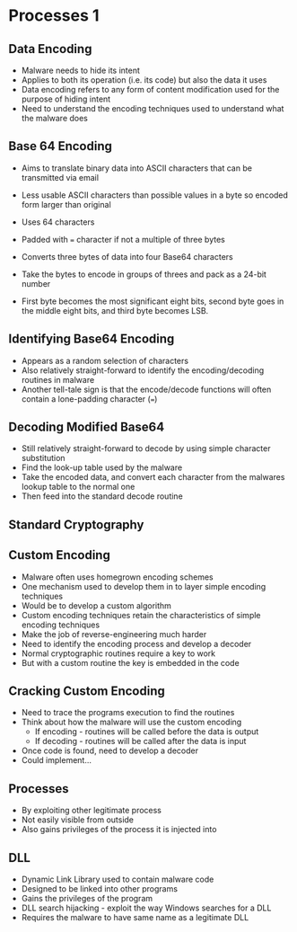 # Processes 1
## Data Encoding
- Malware needs to hide its intent
- Applies to both its operation (i.e. its code) but also the data it uses
- Data encoding refers to any form of content modification used for the purpose of hiding intent
- Need to understand the encoding techniques used to understand what the malware does

## Base 64 Encoding
- Aims to translate binary data into ASCII characters that can be transmitted via email
- Less usable ASCII characters than possible values in a byte so encoded form larger than original
- Uses 64 characters
- Padded with `=` character if not a multiple of three bytes

- Converts three bytes of data into four Base64 characters
- Take the bytes to encode in groups of threes and pack as a 24-bit number
- First byte becomes the most significant eight bits, second byte goes in the middle eight bits, and third byte becomes LSB.

## Identifying Base64 Encoding
- Appears as a random selection of characters
- Also relatively straight-forward to identify the encoding/decoding routines in malware
- Another tell-tale sign is that the encode/decode functions will often contain a lone-padding character (`=`)

## Decoding Modified Base64
- Still relatively straight-forward to decode by using simple character substitution
- Find the look-up table used by the malware
- Take the encoded data, and convert each character from the malwares lookup table to the normal one
- Then feed into the standard decode routine

## Standard Cryptography 

## Custom Encoding
- Malware often uses homegrown encoding schemes
- One mechanism used to develop them in to layer simple encoding techniques
- Would be to develop a custom algorithm
- Custom encoding techniques retain the characteristics of simple encoding techniques
- Make the job of reverse-engineering much harder
- Need to identify the encoding process and develop a decoder
- Normal cryptographic routines require a key to work
- But with a custom routine the key is embedded in the code

## Cracking Custom Encoding
- Need to trace the programs execution to find the routines
- Think about how the malware will use the custom encoding
	- If encoding - routines will be called before the data is output
	- If decoding - routines will be called after the data is input
- Once code is found, need to develop a decoder
- Could implement...

## Processes
- By exploiting other legitimate process
- Not easily visible from outside
- Also gains privileges of the process it is injected into

## DLL
- Dynamic Link Library used to contain malware code
- Designed to be linked into other programs
- Gains the privileges of the program
- DLL search hijacking - exploit the way Windows searches for a DLL
- Requires the malware to have same name as a legitimate DLL